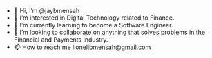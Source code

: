 - 👋 Hi, I’m @jaybmensah
- 👀 I’m interested in Digital Technology related to Finance.
- 🌱 I’m currently learning to become a Software Engineer.
- 💞️ I’m looking to collaborate on anything that solves problems in the Financial and Payments Industry.
- 📫 How to reach me lioneljbmensah@gmail.com

<!---
jaybmensah/jaybmensah is a ✨ special ✨ repository because its `README.md` (this file) appears on your GitHub profile.
You can click the Preview link to take a look at your changes.
--->

